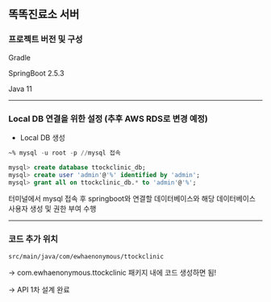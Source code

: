 ## 똑똑진료소 서버

### 프로젝트 버전 및 구성

Gradle

SpringBoot 2.5.3

Java 11 

---

### Local DB 연결을 위한 설정 (추후 AWS RDS로 변경 예정)

- Local DB 생성

```SQL
~% mysql -u root -p //mysql 접속

mysql> create database ttockclinic_db;
mysql> create user 'admin'@'%' identified by 'admin';
mysql> grant all on ttockclinic_db.* to 'admin'@'%';
```

터미널에서 mysql 접속 후 springboot와 연결할 데이터베이스와 해당 데이터베이스 사용자 생성 및 권한 부여 수행

---

### 코드 추가 위치

```text
src/main/java/com/ewhaenonymous/ttockclinic 
```

-> com.ewhaenonymous.ttockclinic 패키지 내에 코드 생성하면 됨! 

-> API 1차 설계 완료

